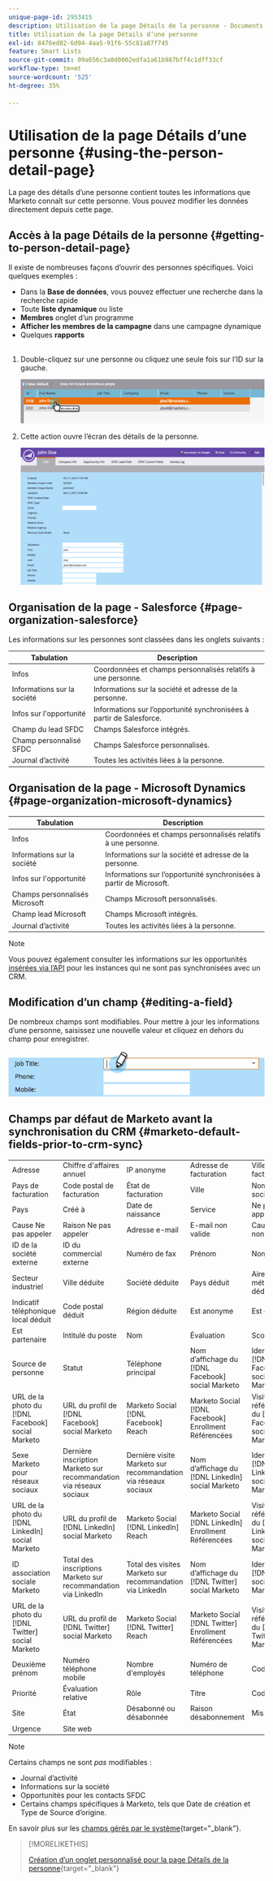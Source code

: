 ```yaml
---
unique-page-id: 2953415
description: Utilisation de la page Détails de la personne - Documents Marketo - Documentation du produit
title: Utilisation de la page Détails d’une personne
exl-id: 8476ed02-6d94-4aa5-91f6-55c81a87f745
feature: Smart Lists
source-git-commit: 09a656c3a0d0002edfa1a61b987bff4c1dff33cf
workflow-type: tm+mt
source-wordcount: '525'
ht-degree: 35%

---
```


# Utilisation de la page Détails d’une personne {#using-the-person-detail-page}

La page des détails d’une personne contient toutes les informations que Marketo connaît sur cette personne. Vous pouvez modifier les données directement depuis cette page.

## Accès à la page Détails de la personne {#getting-to-person-detail-page}

Il existe de nombreuses façons d’ouvrir des personnes spécifiques. Voici quelques exemples :

* Dans la **Base de données**, vous pouvez effectuer une recherche dans la recherche rapide
* Toute **liste dynamique** ou liste
* **Membres** onglet d’un programme
* **Afficher les membres de la campagne** dans une campagne dynamique
* Quelques **rapports**
  <br> 

1. Double-cliquez sur une personne ou cliquez une seule fois sur l’ID sur la gauche.

   ![](assets/one-1.png)

1. Cette action ouvre l’écran des détails de la personne.

   ![](assets/two-5.png)

## Organisation de la page - Salesforce {#page-organization-salesforce}

Les informations sur les personnes sont classées dans les onglets suivants :

| Tabulation | Description |
|---|---|
| Infos | Coordonnées et champs personnalisés relatifs à une personne. |
| Informations sur la société | Informations sur la société et adresse de la personne. |
| Infos sur l&#39;opportunité | Informations sur l’opportunité synchronisées à partir de Salesforce. |
| Champ du lead SFDC | Champs Salesforce intégrés. |
| Champ personnalisé SFDC | Champs Salesforce personnalisés. |
| Journal d’activité | Toutes les activités liées à la personne. |

## Organisation de la page - Microsoft Dynamics {#page-organization-microsoft-dynamics}

| Tabulation | Description |
|---|---|
| Infos | Coordonnées et champs personnalisés relatifs à une personne. |
| Informations sur la société | Informations sur la société et adresse de la personne. |
| Infos sur l&#39;opportunité | Informations sur l’opportunité synchronisées à partir de Microsoft. |
| Champs personnalisés Microsoft | Champs Microsoft personnalisés. |
| Champ lead Microsoft | Champs Microsoft intégrés. |
| Journal d’activité | Toutes les activités liées à la personne. |

>[!NOTE]
>
>Vous pouvez également consulter les informations sur les opportunités [insérées via l’API](https://experienceleague.adobe.com/en/docs/marketo-developer/marketo/rest/lead-database/opportunities) pour les instances qui ne sont pas synchronisées avec un CRM.

## Modification d’un champ {#editing-a-field}

De nombreux champs sont modifiables. Pour mettre à jour les informations d’une personne, saisissez une nouvelle valeur et cliquez en dehors du champ pour enregistrer.

![](assets/image2015-2-27-11-3a14-3a2.png)

## Champs par défaut de Marketo avant la synchronisation du CRM {#marketo-default-fields-prior-to-crm-sync}

|   |  |  |  |  |
|---|---|---|---|---|
| Adresse | Chiffre d&#39;affaires annuel | IP anonyme | Adresse de facturation | Ville de facturation |
| Pays de facturation | Code postal de facturation | État de facturation | Ville | Nom de la société |
| Pays | Créé à | Date de naissance | Service | Ne pas appeler |
| Cause Ne pas appeler | Raison Ne pas appeler | Adresse e-mail | E-mail non valide | Cause e-mail non valide |
| ID de la société externe | ID du commercial externe | Numéro de fax | Prénom | Nom complet |
| Secteur industriel | Ville déduite | Société déduite | Pays déduit | Aire métropolitaine déduite |
| Indicatif téléphonique local déduit | Code postal déduit | Région déduite | Est anonyme | Est client |
| Est partenaire | Intitulé du poste | Nom | Évaluation | Score |
| Source de personne | Statut | Téléphone principal | Nom d’affichage du [!DNL Facebook] social Marketo | Identifiant du [!DNL Facebook] social Marketo |
| URL de la photo du [!DNL Facebook] social Marketo | URL du profil de [!DNL Facebook] social Marketo | Marketo Social [!DNL Facebook] Reach | Marketo Social [!DNL Facebook] Enrollment Référencées | Visites référencées du [!DNL Facebook] social Marketo |
| Sexe Marketo pour réseaux sociaux | Dernière inscription Marketo sur recommandation via réseaux sociaux | Dernière visite Marketo sur recommandation via réseaux sociaux | Nom d’affichage du [!DNL LinkedIn] social Marketo | Identifiant du [!DNL LinkedIn] social Marketo |
| URL de la photo du [!DNL LinkedIn] social Marketo | URL du profil de [!DNL LinkedIn] social Marketo | Marketo Social [!DNL LinkedIn] Reach | Marketo Social [!DNL LinkedIn] Enrollment Référencées | Visites référencées du [!DNL LinkedIn] social Marketo |
| ID association sociale Marketo | Total des inscriptions Marketo sur recommandation via LinkedIn | Total des visites Marketo sur recommandation via LinkedIn | Nom d’affichage du [!DNL Twitter] social Marketo | Identifiant du [!DNL Twitter] social Marketo |
| URL de la photo du [!DNL Twitter] social Marketo | URL du profil de [!DNL Twitter] social Marketo | Marketo Social [!DNL Twitter] Reach | Marketo Social [!DNL Twitter] Enrollment Référencées | Visites référencées du [!DNL Twitter] social Marketo |
| Deuxième prénom | Numéro téléphone mobile | Nombre d&#39;employés | Numéro de téléphone | Code postal |
| Priorité | Évaluation relative | Rôle | Titre | Code SIC |
| Site | État | Désabonné ou désabonnée | Raison désabonnement | Mis à jour à |
| Urgence | Site web |  |  |  |

>[!NOTE]
>
>Certains champs ne sont _pas_ modifiables :
>
>* Journal d’activité
>* Informations sur la société
>* Opportunités pour les contacts SFDC
>* Certains champs spécifiques à Marketo, tels que Date de création et Type de Source d’origine.
>
>En savoir plus sur les [champs gérés par le système](/help/marketo/product-docs/administration/field-management/understanding-system-managed-fields.md){target="_blank"}.

>[!MORELIKETHIS]
>
>[Création d’un onglet personnalisé pour la page Détails de la personne](/help/marketo/product-docs/administration/settings/creating-a-custom-tab-for-the-person-detail-page.md){target="_blank"}
